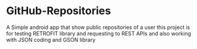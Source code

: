 # GitHub-Repositories
A Simple android app that show public repositories of a user
this project is for testing RETROFIT library and requesting to REST APIs
and also working with JSON coding and GSON library
